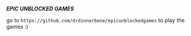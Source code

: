 ***EPIC UNBLOCKED GAMES***

go to `https://github.com/drdinnerbone/epicunblockedgames` to play the games :)
